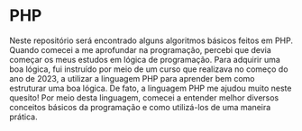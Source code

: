 # PHP

Neste repositório será encontrado alguns algoritmos básicos feitos em PHP. Quando comecei a me aprofundar na programação, percebi que devia começar os meus estudos em lógica de programação. Para adquirir uma boa lógica, fui instruído por meio de um curso que realizava no começo do ano de 2023, a utilizar a linguagem PHP para aprender bem como estruturar uma boa lógica. De fato, a linguagem PHP me ajudou muito neste quesito! Por meio desta linguagem, comecei a entender melhor diversos conceitos básicos da programação e como utilizá-los de uma maneira prática. 
